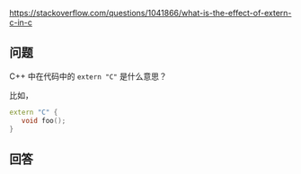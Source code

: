 <https://stackoverflow.com/questions/1041866/what-is-the-effect-of-extern-c-in-c>

## 问题

C++ 中在代码中的 `extern "C"` 是什么意思？

比如，

```c++
extern "C" {
   void foo();
}
```

## 回答

